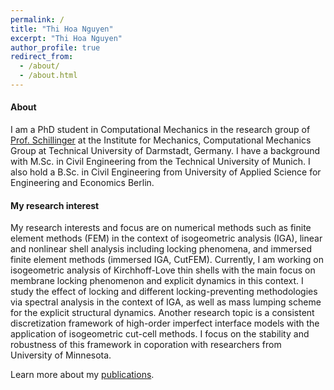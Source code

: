 ```yaml
---
permalink: /
title: "Thi Hoa Nguyen"
excerpt: "Thi Hoa Nguyen"
author_profile: true
redirect_from: 
  - /about/
  - /about.html
---
```

#### About

<div class="medium">
I am a PhD student in Computational Mechanics in the research group of <a href="https://www.mechanik.tu-darmstadt.de/institut_mech/team_mech/schillinger.de.jsp">Prof. Schillinger</a> at the Institute for Mechanics, Computational Mechanics Group at Technical University of Darmstadt, Germany. I have a background with M.Sc. in Civil Engineering from the Technical University of Munich. I also hold a B.Sc. in Civil Engineering from University of Applied Science for Engineering and Economics Berlin.
</div>

#### My research interest
My research interests and focus are on numerical methods such as finite element methods (FEM) in the context of isogeometric analysis (IGA), linear and nonlinear shell analysis including locking phenomena, and immersed finite element methods (immersed IGA, CutFEM). Currently, I am working on isogeometric analysis of Kirchhoff-Love thin shells with the main focus on membrane locking phenomenon and explicit dynamics in this context. I study the effect of locking and different locking-preventing methodologies via spectral analysis in the context of IGA, as well as mass lumping scheme for the explicit structural dynamics. Another research topic is a consistent discretization framework of high-order imperfect interface models with the application of isogeometric cut-cell methods. I focus on the stability and robustness of this framework in coporation with researchers from University of Minnesota.

Learn more about my [publications](/publications/).

<!-- In my free time, I like to learn more programming languages such as HTML, learn playing chess and to read books. -->
